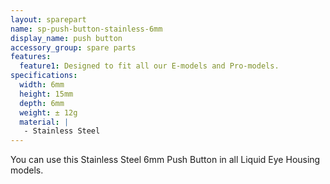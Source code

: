 ```yaml
---
layout: sparepart
name: sp-push-button-stainless-6mm
display_name: push button
accessory_group: spare parts
features:
  feature1: Designed to fit all our E-models and Pro-models.
specifications:
  width: 6mm
  height: 15mm
  depth: 6mm
  weight: ± 12g
  material: |
   - Stainless Steel
---
```

You can use this Stainless Steel 6mm Push Button in all Liquid Eye Housing models.
